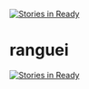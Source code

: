 [![Stories in Ready](https://badge.waffle.io/leosilvadev/ranguei.png?label=ready&title=Ready)](https://waffle.io/leosilvadev/ranguei)
# ranguei

[![Stories in Ready](https://badge.waffle.io/leosilvadev/ranguei.png?label=ready&title=Ready)](http://waffle.io/leosilvadev/ranguei)
